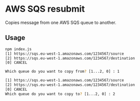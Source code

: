 # AWS SQS resubmit

Copies message from one AWS SQS queue to another.

## Usage

```bash
npm index.js
[1] https://sqs.eu-west-1.amazonaws.com/1234567/source
[2] https://sqs.eu-west-1.amazonaws.com/1234567/destination
[0] CANCEL

Which queue do you want to copy from? [1...2, 0] : 1

[1] https://sqs.eu-west-1.amazonaws.com/1234567/source
[2] https://sqs.eu-west-1.amazonaws.com/1234567/destination
[0] CANCEL
Which queue do you want to copy to? [1...2, 0] : 2

```

